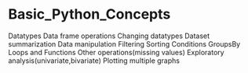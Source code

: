 # Basic_Python_Concepts
Datatypes
Data frame operations
Changing datatypes
Dataset summarization
Data manipulation
Filtering
Sorting
Conditions
GroupsBy
Loops and Functions
Other operations(missing values)
Exploratory analysis(univariate,bivariate)
Plotting multiple graphs
